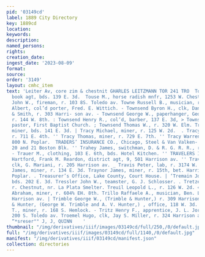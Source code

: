 ```yaml
---
pid: '03149cd'
label: 1889 City Directory
key: 1889cd
location: 
keywords: 
description: 
named_persons: 
rights: 
creation_date: 
ingest_date: '2023-08-09'
format: 
source: 
order: '3149'
layout: cmhc_item
text: 'Leiter Av, core zim & chestnit GHARLES LEITZMANN TOR 241 TRO  Torpey Thomas,
  book agt, bds. 139 E. 3d.  Touse M., horse radish mnfr, 1253 W. Chestnut.  Towers
  John W., fireman, r. 103 8S. Toledo av. Towne Russell B., musician, r. 618 W. Chestnut.  Townsend
  Albert, col’d porter, Fred. E. Wittich. - Townsend Byron H., clk, Daniels, Fisher
  & Smith, r. 303 Harri- son av. - Townsend George W., paperhanger, George E. Taylor,
  r. 144 W. 8th. : Townsend Henry R., col’d, barber, 137 E. 3d, > Townsend J. J. Rev.,
  pastor, First Baptist Church. ; Townsend Thomas W., r. 320 W. Elm. Tracy Joseph,
  miner, bds. 141 E. 3d. | Tracy Michael, miner, r. 125 W. 2d.  . Tracy Peter, miner,
  r. 711 E. 4th. '' Tracy Thomas, miner, r. 729 E. 7th. '' Tracy Warren C., grocer,
  800 N. Poplar.  TRADERS’ INSURANCE CO., Chicago, Steel & Van Valken- : burgh, agts,
  20 and 21 Boston Blk. '' Trahey James, switchman, D. & R. G. R. R., r. 122 HE. 12th.
  - Trauer M., clothing, 103 E. 6th, bds. Hotel Kitchen. '' TRAVELERS INSURANCE CO.,
  Hartford, Frank M. Reardon, district agt, 9, 501 Harrison av. '' Traversone Pietro,
  clk, G. Mariani, r. 205 Harrison av. _ Travis Peter, lab, r. 3174 W. 3d. Trayes
  James, miner, r. 134 E. 3d. Traynor James, miner, r. 15th, bet. Harrison av. and
  Poplar. . Treasurer’s Office, Lake County, Court House. | ‘Tremain John S., miner,
  bds. 202 E. 3d. Tressler John W., teamster, G. J. Schlosser. . Tretzer Joseph, lab,
  r. Chestnut, nr. La Plata Smelter. Treuil Leopold L., r. 126 W. 2d. « Trevethan
  Abraham, miner, r. 604% EH. 8th. Trillo Raffaele A., musician, Ben. Loeb, r. 818
  Harrison av. | Trimble George W., (Trimble & Hunter,) r. 309 Harrison ay. Trimble
  & Hunter, (George W. Trimble and A. V. Hunter,) , office, 118 W. 3d.  Triplett Orrin
  T., miner, r. 168 S. Hemlock. - Tritz Henry F., apprentice, J. L. Jorgenson, r.
  200 S. Toledo av. Troemel Hugo, clk, Jay S. Miller, r. 324 Harrison av.  ROOM MOULDINGS,
  “*sreser"" J, J, QUINN    '
thumbnail: "/img/derivatives/iiif/images/03149cd/full/250,/0/default.jpg"
full: "/img/derivatives/iiif/images/03149cd/full/1140,/0/default.jpg"
manifest: "/img/derivatives/iiif/03149cd/manifest.json"
collection: directories
---
```

